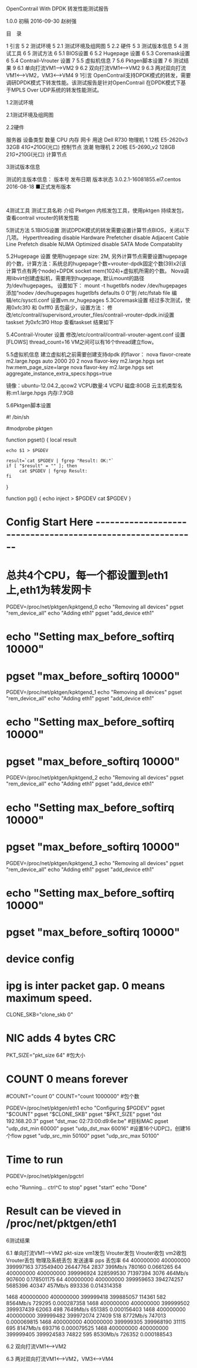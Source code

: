 
OpenContrail With DPDK
转发性能测试报告
                                  
1.0.0	初稿	2016-09-30	赵树强
			


目　录


1 引言	5
2 测试环境	5
2.1 测试环境及组网图	5
2.2 硬件	5
3 测试版本信息	5
4 测试工具	6
5 测试方法	6
5.1 BIOS设置	6
5.2 Hugepage 设置	6
5.3 Coremask设置	6
5.4 Contrail-Vrouter 设置	7
5.5 虚拟机信息	7
5.6 Pktgen脚本设置	7
6 测试结果	9
6.1 单向打流VM1-->VM2	9
6.2 双向打流VM1<-->VM2	9
6.3 两对双向打流VM1<-->VM2，VM3<-->VM4	9
1引言
	OpenContrail支持DPDK模式的转发，需要调研DPDK模式下转发性能。该测试报告是针对OpenContrail 在DPDK模式下基于MPLS Over UDP系统的转发性能测试。

   
1.2测试环境

2.1测试环境及组网图



2.2硬件

服务器	设备类型	数量	CPU	内存	网卡	用途
Dell R730	物理机	1	12核 E5-2620v3	32GB	4*1G+2*10G(光口)	控制节点
浪潮	物理机	2	20核 E5-2690_v2	128GB	2*1G+2*10G(光口)	计算节点

3测试版本信息

测试的主版本信息：
版本号	发布日期	版本状态
3.0.2.1-16081855.el7.centos	2016-08-18	■正式发布版本

 

4测试工具
测试工具名称	介绍
Pketgen	内核发包工具，使用pktgen 持续发包，查看contrail vrouter的转发性能


5测试方法
5.1BIOS设置
测试DPDK模式的转发需要设置计算节点BIOS，关闭以下几项。
Hyperthreading							disable
Hardware Prefetcher					disable
Adjacent Cable Line Prefetch			disable
NUMA Optimized						disable
SATA Mode							Compatablity

5.2Hugepage 设置
使用hugepage size: 2M, 另外计算节点需要设置hugepage的个数，计算方法：系统总的hugepage个数=vrouter-dpdk固定个数(39)x2(该计算节点有两个node)+DPDK socket mem(1024)+虚拟机所需的个数。 Nova调用libvirt创建虚拟机，需要用到hugepage, 默认mount的路径为/dev/hugepages。
设置如下：
mount -t hugetlbfs nodev /dev/hugepages
添加“nodev /dev/hugepages hugetlbfs defaults 0 0”到 /etc/fstab file
编辑/etc/sysctl.conf 设置vm.nr_hugepages 
5.3Coremask设置
经过多次测试，使用0xfc3f0 和 0xfff0 丢包最少，设置方法：
修改/etc/contrail/supervisord_vrouter_files/contrail-vrouter-dpdk.ini设置taskset 为0xfc3f0
Htop 查看taskset 结果如下

5.4Contrail-Vrouter 设置
修改/etc/contrail/contrail-vrouter-agent.conf 设置
[FLOWS]
thread_count=16
VM之间可以有16个thread建立flow。

5.5虚拟机信息
建立虚拟机之前需要创建支持dpdk 的flavor：
nova flavor-create m2.large.hpgs auto 2000 20 2
nova flavor-key m2.large.hpgs set hw:mem_page_size=large
nova flavor-key m2.large.hpgs set aggregate_instance_extra_specs:hpgs=true

镜像：ubuntu-12.04.2_qcow2
VCPU数量:4 VCPU
磁盘:80GB
云主机类型名称:m1.large.hpgs
内存:7.9GB

5.6Pktgen脚本设置

#! /bin/sh

#modprobe pktgen


function pgset() {
    local result

    echo $1 > $PGDEV

    result=`cat $PGDEV | fgrep "Result: OK:"`
    if [ "$result" = "" ]; then
         cat $PGDEV | fgrep Result:
    fi
}

function pg() {
    echo inject > $PGDEV
    cat $PGDEV
}

# Config Start Here -----------------------------------------------------------


# 总共4个CPU，每一个都设置到eth1上,eth1为转发网卡

PGDEV=/proc/net/pktgen/kpktgend_0
  echo "Removing all devices"
 pgset "rem_device_all" 
  echo "Adding eth1"
 pgset "add_device eth1" 
#  echo "Setting max_before_softirq 10000"
# pgset "max_before_softirq 10000"


PGDEV=/proc/net/pktgen/kpktgend_1
  echo "Removing all devices"
 pgset "rem_device_all" 
  echo "Adding eth1"
 pgset "add_device eth1" 
#  echo "Setting max_before_softirq 10000"
# pgset "max_before_softirq 10000"

PGDEV=/proc/net/pktgen/kpktgend_2
  echo "Removing all devices"
 pgset "rem_device_all" 
  echo "Adding eth1"
 pgset "add_device eth1" 
#  echo "Setting max_before_softirq 10000"
# pgset "max_before_softirq 10000"

PGDEV=/proc/net/pktgen/kpktgend_3
  echo "Removing all devices"
 pgset "rem_device_all" 
  echo "Adding eth1"
 pgset "add_device eth1" 
#  echo "Setting max_before_softirq 10000"
# pgset "max_before_softirq 10000"

# device config
# ipg is inter packet gap. 0 means maximum speed.

CLONE_SKB="clone_skb 0"
# NIC adds 4 bytes CRC
PKT_SIZE="pkt_size 64" #包大小

# COUNT 0 means forever
#COUNT="count 0"
COUNT="count 1000000" #包个数

PGDEV=/proc/net/pktgen/eth1
  echo "Configuring $PGDEV"
 pgset "$COUNT"
 pgset "$CLONE_SKB"
 pgset "$PKT_SIZE"
 pgset "dst 192.168.20.3" 
 pgset "dst_mac 02:73:00:d9:6e:be" #目标MAC
 pgset "udp_dst_min 60000"
 pgset "udp_dst_max 60016" #设置16个UDP口，创建16个flow
 pgset "udp_src_min 50100"
 pgset "udp_src_max 50100"


# Time to run
PGDEV=/proc/net/pktgen/pgctrl

 echo "Running... ctrl^C to stop"
 pgset "start" 
 echo "Done"

# Result can be vieved in /proc/net/pktgen/eth1


6测试结果


6.1 单向打流VM1-->VM2
pkt-size	vm1发包	Vrouter发包	Vrouter收包	vm2收包	Vrouter丢包	物理及系统丢包	发送速率	pps	丢包率
64	400000000	400000000	399997163	373549400	26447764	2837	399Mb/s	780160	0.0661265
64	400000000	400000000	399996924	328599530	71397394	3076	464Mb/s	907600	0.178501175
64	400000000	400000000	399959653	394274257	5685396	40347	457Mb/s	893336	0.014314358
									
1468	400000000	400000000	399999418	399885057	114361	582	8564Mb/s	729295	0.000287358
1468	400000000	400000000	399999502	399937439	62063	498	7649Mb/s	651385	0.000156403
1468	400000000	400000000	399999482	399972074	27409	518	8772Mb/s	747013	0.000069815
1468	400000000	400000000	399999305	399968190	31115	695	8147Mb/s	693716	0.000079525
1468	400000000	400000000	399999405	399924583	74822	595	8530Mb/s	726352	0.000188543


6.2 双向打流VM1<-->VM2

6.3 两对双向打流VM1<-->VM2，VM3<-->VM4

 			
